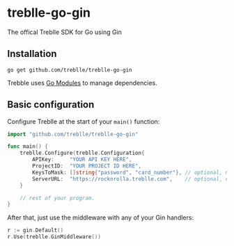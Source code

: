 # treblle-go-gin
The offical Treblle SDK for Go using Gin


## Installation

```shell
go get github.com/treblle/treblle-go-gin
```

Trebble uses [Go Modules](https://github.com/golang/go/wiki/Modules) to manage dependencies.


## Basic configuration

Configure Treblle at the start of your `main()` function:

```go
import "github.com/treblle/treblle-go-gin"

func main() {
	treblle.Configure(treblle.Configuration{
		APIKey:     "YOUR API KEY HERE",
		ProjectID:  "YOUR PROJECT ID HERE",
		KeysToMask: []string{"password", "card_number"}, // optional, mask fields you don't want sent to Treblle
		ServerURL:  "https://rocknrolla.treblle.com",    // optional, don't use default server URL
	}

    // rest of your program.
}

```


After that, just use the middleware with any of your Gin handlers:
 ```go
r := gin.Default()
r.Use(treblle.GinMiddleware())
```


